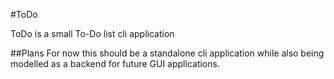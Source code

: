 #ToDo

ToDo is a small To-Do list cli application

##Plans
For now this should be a standalone cli application while also being modelled as a backend for future GUI applications.